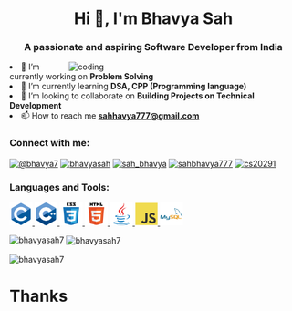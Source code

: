 <h1 align="center">Hi 👋, I'm Bhavya Sah</h1>
<h3 align="center">A passionate and aspiring Software Developer from India</h3>
<img align = "right" alt = "coding" width = "400" src ="https://i.gifer.com/372y.gif"
  
- 🔭 I’m currently working on **Problem Solving**
- 🌱 I’m currently learning **DSA, CPP (Programming language)**
- 👯 I’m looking to collaborate on **Building Projects on Technical Development**
- 📫 How to reach me **sahhavya777@gmail.com**
<h3 align="left">Connect with me:</h3>
<p align="left">
<a href="https://codepen.io/@bhavya7" target="blank"><img align="center" src="https://raw.githubusercontent.com/rahuldkjain/github-profile-readme-generator/master/src/images/icons/Social/codepen.svg" alt="@bhavya7" height="30" width="40" /></a>
<a href="https://linkedin.com/in/bhavyasah" target="blank"><img align="center" src="https://raw.githubusercontent.com/rahuldkjain/github-profile-readme-generator/master/src/images/icons/Social/linked-in-alt.svg" alt="bhavyasah" height="30" width="40" /></a>
<a href="https://instagram.com/sah_bhavya" target="blank"><img align="center" src="https://raw.githubusercontent.com/rahuldkjain/github-profile-readme-generator/master/src/images/icons/Social/instagram.svg" alt="sah_bhavya" height="30" width="40" /></a>
<a href="https://www.leetcode.com/sahbhavya777" target="blank"><img align="center" src="https://raw.githubusercontent.com/rahuldkjain/github-profile-readme-generator/master/src/images/icons/Social/leet-code.svg" alt="sahbhavya777" height="30" width="40" /></a>
<a href="https://auth.geeksforgeeks.org/user/cs20291" target="blank"><img align="center" src="https://raw.githubusercontent.com/rahuldkjain/github-profile-readme-generator/master/src/images/icons/Social/geeks-for-geeks.svg" alt="cs20291" height="30" width="40" /></a>
</p>

<h3 align="left">Languages and Tools:</h3>
<p align="left"> <a href="https://www.cprogramming.com/" target="_blank" rel="noreferrer"> <img src="https://raw.githubusercontent.com/devicons/devicon/master/icons/c/c-original.svg" alt="c" width="40" height="40"/> </a> <a href="https://www.w3schools.com/cpp/" target="_blank" rel="noreferrer"> <img src="https://raw.githubusercontent.com/devicons/devicon/master/icons/cplusplus/cplusplus-original.svg" alt="cplusplus" width="40" height="40"/> </a> <a href="https://www.w3schools.com/css/" target="_blank" rel="noreferrer"> <img src="https://raw.githubusercontent.com/devicons/devicon/master/icons/css3/css3-original-wordmark.svg" alt="css3" width="40" height="40"/> </a> <a href="https://www.w3.org/html/" target="_blank" rel="noreferrer"> <img src="https://raw.githubusercontent.com/devicons/devicon/master/icons/html5/html5-original-wordmark.svg" alt="html5" width="40" height="40"/> </a> <a href="https://www.java.com" target="_blank" rel="noreferrer"> <img src="https://raw.githubusercontent.com/devicons/devicon/master/icons/java/java-original.svg" alt="java" width="40" height="40"/> </a> <a href="https://developer.mozilla.org/en-US/docs/Web/JavaScript" target="_blank" rel="noreferrer"> <img src="https://raw.githubusercontent.com/devicons/devicon/master/icons/javascript/javascript-original.svg" alt="javascript" width="40" height="40"/> </a> <a href="https://www.mysql.com/" target="_blank" rel="noreferrer"> <img src="https://raw.githubusercontent.com/devicons/devicon/master/icons/mysql/mysql-original-wordmark.svg" alt="mysql" width="40" height="40"/> </a> </p>

<p><img align="left" src="https://github-readme-stats.vercel.app/api/top-langs?username=bhavyasah7&show_icons=true&locale=en&layout=compact" alt="bhavyasah7" /></p>

<p>&nbsp;<img align="center" src="https://github-readme-stats.vercel.app/api?username=bhavyasah7&show_icons=true&locale=en" alt="bhavyasah7" /></p>

<p><img align="center" src="https://github-readme-streak-stats.herokuapp.com/?user=bhavyasah7&" alt="bhavyasah7" /></p>
<h1>Thanks</h1>

